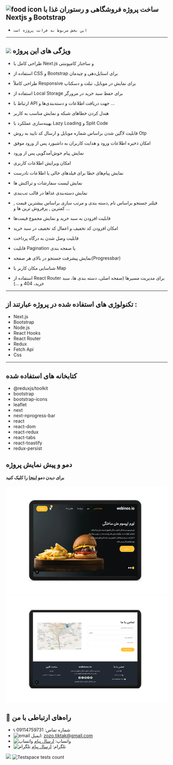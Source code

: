 ## ![food icon](https://img.icons8.com/color/24/hamburger.png) ساخت پروژه فروشگاهی و رستوران غذا با Nextjs و Bootstrap

- `این بخش مربوط به فرانت پروژه است
`

---


## ![](https://img.icons8.com/?size=25&id=qbPAZjbNRPIS&format=png&color=000000) ویژگی های این پروژه

- طراحی کامل با Next.js و ساختار کامپوننتی

- استفاده از CSS و Bootstrap برای استایل‌دهی و چیدمان 
 
- طراحی کاملاً Responsive برای نمایش در موبایل، تبلت و دسکتاپ

- استفاده از Local Storage برای حفظ سبد خرید در مرورگر

- ارتباط با API جهت دریافت  اطلاعات و دسته‌بندی‌ها و ... 

- هندل کردن خطاهای شبکه و نمایش مناسب به کاربر

- بهینه‌سازی عملکرد با Lazy Loading و Split Code

- قابلیت لاگین شدن براساس شماره موبایل و ارسال کد تایید به روش Otp

-  امکان ذخیره اطلاعات ورود و هدایت کاربران به داشبورد پس از ورود موفق
- نمایش پیام خوش‌آمدگویی    پس از ورود 
- امکان ویرایش اطلاعات کاربری
- نمایش پیام‌های خطا برای فیلدهای خالی یا اطلاعات نادرست
- نمایش لیست سفارشات و تراکنش ها
- نمایش دسته‌بندی غذاها در قالب تب‌بندی 
- فیلتر جستجو براساس نام ,دسته بندی و مرتب سازی براساس بیشترین قیمت , کمترین  , پرفروش ترین ها و ...

- قابلیت افزودن به سبد خرید و نمایش مجموع قیمت‌ها 

- امکان افزودن کد تخفیف و اعمال کد تخفیف در سبد خرید

- قابلیت وصل شدن به درگاه پرداخت 

- قابلیت Pagination یا صفحه بندی

-  نمایش پیشرفت جستجو در بالای  هر صفحه(Progressbar)

- شناسایی مکان کاربر با Map

- استفاده از React Router برای مدیریت مسیرها (صفحه اصلی، دسته‌ بندی ها، سبد خرید، 404 و ...)


---

## تکنولوژی های استفاده شده در پروژه عبارتند از :
- Next.js
- Bootstrap
- Node.js
- React Hooks
- React Router
- Redux
- Fetch Api
- Css

---

## کتابخانه های استفاده شده
- @reduxjs/toolkit
- bootstrap
- bootstrap-icons
- leaflet
- next
- next-nprogress-bar
- react
- react-dom
- react-redux
- react-tabs
- react-toastify
- redux-persist

## دمو و پیش نمایش پروژه
#### برای دیدن دمو [اینجا](https://next-shoping-project.vercel.app/) را کلیک کنید


![](image/2.png)![](image/1.png)

## 📢 راه‌های ارتباطی با من

- 📞 شماره تماس: 09114759731
- ![email](https://img.icons8.com/?size=20&id=P7UIlhbpWzZm&format=png&color=000000) ایمیل: zozo.tiktak@gmail.com
- ![واتساپ](https://img.icons8.com/color/24/whatsapp--v1.png) واتساپ:  [ارسال پیام](https://wa.me/989114759731)
- ![تلگرام](https://img.icons8.com/?size=25&id=EWzVSK2hyV9H&format=png&color=000000) تلگرام: [ارسال پیام](https://t.me/ZohreZamany)

<img src="https://img.shields.io/badge/just%20thrrr%20message-8A2BE2" />
<img alt="Testspace tests count" src="https://img.shields.io/testspace/:metric/:org/:project/:space">

